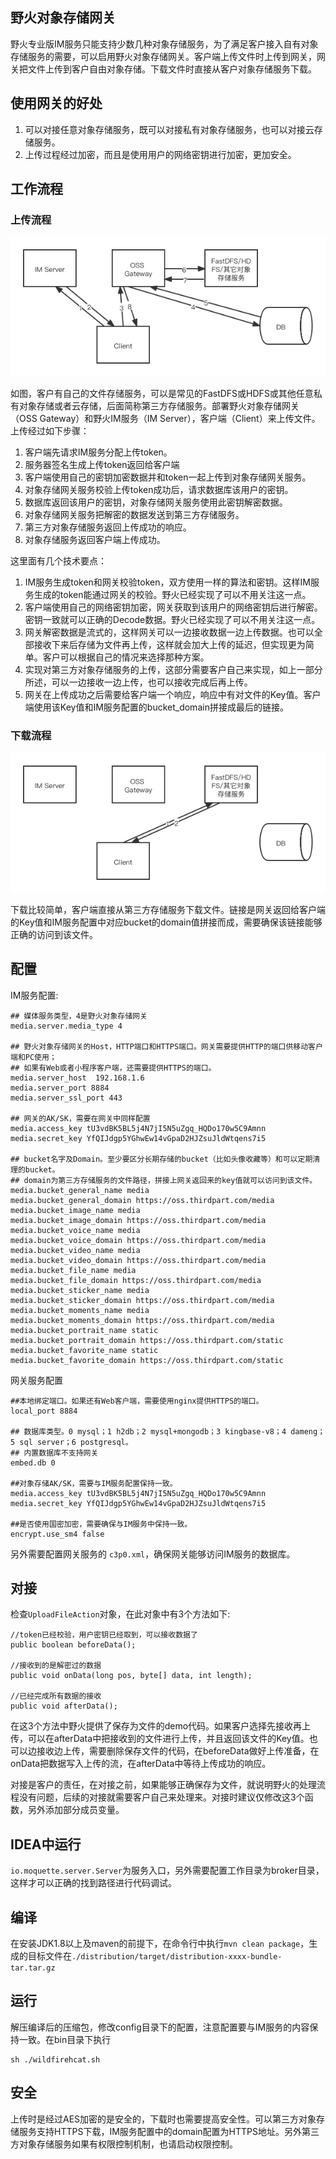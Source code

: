 ## 野火对象存储网关
野火专业版IM服务只能支持少数几种对象存储服务，为了满足客户接入自有对象存储服务的需要，可以启用野火对象存储网关。客户端上传文件时上传到网关，网关把文件上传到客户自由对象存储。下载文件时直接从客户对象存储服务下载。

## 使用网关的好处
1. 可以对接任意对象存储服务，既可以对接私有对象存储服务，也可以对接云存储服务。
2. 上传过程经过加密，而且是使用用户的网络密钥进行加密，更加安全。

## 工作流程
### 上传流程
![oss-gateway_upload](./asserts/oss_gateway_upload.png)

如图，客户有自己的文件存储服务，可以是常见的FastDFS或HDFS或其他任意私有对象存储或者云存储，后面简称第三方存储服务。部署野火对象存储网关（OSS Gateway）和野火IM服务（IM Server），客户端（Client）来上传文件。上传经过如下步骤：
1. 客户端先请求IM服务分配上传token。
2. 服务器签名生成上传token返回给客户端
3. 客户端使用自己的密钥加密数据并和token一起上传到对象存储网关服务。
4. 对象存储网关服务校验上传token成功后，请求数据库该用户的密钥。
5. 数据库返回该用户的密钥，对象存储网关服务使用此密钥解密数据。
6. 对象存储网关服务把解密的数据发送到第三方存储服务。
7. 第三方对象存储服务返回上传成功的响应。
8. 对象存储服务返回客户端上传成功。

这里面有几个技术要点：
1. IM服务生成token和网关校验token，双方使用一样的算法和密钥。这样IM服务生成的token能通过网关的校验。野火已经实现了可以不用关注这一点。
2. 客户端使用自己的网络密钥加密，网关获取到该用户的网络密钥后进行解密。密钥一致就可以正确的Decode数据。野火已经实现了可以不用关注这一点。
3. 网关解密数据是流式的，这样网关可以一边接收数据一边上传数据。也可以全部接收下来后存储为文件再上传，这样就会加大上传的延迟，但实现更为简单。客户可以根据自己的情况来选择那种方案。
4. 实现对第三方对象存储服务的上传，这部分需要客户自己来实现，如上一部分所述，可以一边接收一边上传，也可以接收完成后再上传。
5. 网关在上传成功之后需要给客户端一个响应，响应中有对文件的Key值。客户端使用该Key值和IM服务配置的bucket_domain拼接成最后的链接。

### 下载流程
![oss-gateway_download](./asserts/oss_gateway_download.png)

下载比较简单，客户端直接从第三方存储服务下载文件。链接是网关返回给客户端的Key值和IM服务配置中对应bucket的domain值拼接而成，需要确保该链接能够正确的访问到该文件。

## 配置
IM服务配置:
```
## 媒体服务类型，4是野火对象存储网关
media.server.media_type 4

## 野火对象存储网关的Host，HTTP端口和HTTPS端口。网关需要提供HTTP的端口供移动客户端和PC使用；
## 如果有Web或者小程序客户端，还需要提供HTTPS的端口。
media.server_host  192.168.1.6
media.server_port 8884
media.server_ssl_port 443

## 网关的AK/SK，需要在网关中同样配置
media.access_key tU3vdBK5BL5j4N7jI5N5uZgq_HQDo170w5C9Amnn
media.secret_key YfQIJdgp5YGhwEw14vGpaD2HJZsuJldWtqens7i5

## bucket名字及Domain。至少要区分长期存储的bucket（比如头像收藏等）和可以定期清理的bucket。
## domain为第三方存储服务的文件路径，拼接上网关返回来的key值就可以访问到该文件。
media.bucket_general_name media
media.bucket_general_domain https://oss.thirdpart.com/media
media.bucket_image_name media
media.bucket_image_domain https://oss.thirdpart.com/media
media.bucket_voice_name media
media.bucket_voice_domain https://oss.thirdpart.com/media
media.bucket_video_name media
media.bucket_video_domain https://oss.thirdpart.com/media
media.bucket_file_name media
media.bucket_file_domain https://oss.thirdpart.com/media
media.bucket_sticker_name media
media.bucket_sticker_domain https://oss.thirdpart.com/media
media.bucket_moments_name media
media.bucket_moments_domain https://oss.thirdpart.com/media
media.bucket_portrait_name static
media.bucket_portrait_domain https://oss.thirdpart.com/static
media.bucket_favorite_name static
media.bucket_favorite_domain https://oss.thirdpart.com/static
```

网关服务配置
```
##本地绑定端口。如果还有Web客户端，需要使用nginx提供HTTPS的端口。
local_port 8884

## 数据库类型。0 mysql；1 h2db；2 mysql+mongodb；3 kingbase-v8；4 dameng；5 sql server；6 postgresql。
## 内置数据库不支持网关
embed.db 0

##对象存储AK/SK，需要与IM服务配置保持一致。
media.access_key tU3vdBK5BL5j4N7jI5N5uZgq_HQDo170w5C9Amnn
media.secret_key YfQIJdgp5YGhwEw14vGpaD2HJZsuJldWtqens7i5

##是否使用国密加密，需要确保与IM服务中保持一致。
encrypt.use_sm4 false
```
另外需要配置网关服务的 ```c3p0.xml```，确保网关能够访问IM服务的数据库。


## 对接
检查```UploadFileAction```对象，在此对象中有3个方法如下:
```
//token已经校验，用户密钥已经取到，可以接收数据了
public boolean beforeData();

//接收到的是解密过的数据
public void onData(long pos, byte[] data, int length);

//已经完成所有数据的接收
public void afterData();
```
在这3个方法中野火提供了保存为文件的demo代码。如果客户选择先接收再上传，可以在afterData中把接收到的文件进行上传，并且返回该文件的Key值。也可以边接收边上传，需要删除保存文件的代码，在beforeData做好上传准备，在onData把数据写入上传的流，在afterData中等待上传成功的响应。

对接是客户的责任，在对接之前，如果能够正确保存为文件，就说明野火的处理流程没有问题，后续的对接就需要客户自己来处理来。对接时建议仅修改这3个函数，另外添加部分成员变量。

## IDEA中运行
```io.moquette.server.Server```为服务入口，另外需要配置工作目录为broker目录，这样才可以正确的找到路径进行代码调试。

## 编译
在安装JDK1.8以上及maven的前提下，在命令行中执行```mvn clean package```，生成的目标文件在```./distribution/target/distribution-xxxx-bundle-tar.tar.gz```

## 运行
解压编译后的压缩包，修改config目录下的配置，注意配置要与IM服务的内容保持一致。在bin目录下执行
```
sh ./wildfirehcat.sh
```

## 安全
上传时是经过AES加密的是安全的，下载时也需要提高安全性。可以第三方对象存储服务支持HTTPS下载，IM服务配置中的domain配置为HTTPS地址。另外第三方对象存储服务如果有权限控制机制，也请启动权限控制。
